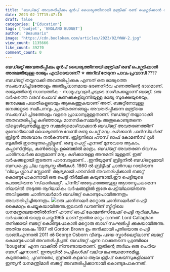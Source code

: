 ```yaml
---
title: "ബഡ്‌ജറ്റ്‌ അവതരിപ്പിക്കും മുൻപ് ധൈര്യത്തിനായി മന്ത്രിക്ക് രണ്ട് പെഗ്ഗടിക്കാൻ അനുമതിയുള്ള രാജ്യം എവിടെയാണ് ?"
date: 2023-02-17T15:47:10
draft: false
categories: ["Education"]
tags: ['budjet', 'ENGLAND BUDGET']
author: "Beaumaris"
image: "https://cdn.boolokam.com/articles/2023/02/WWW-2.jpg"
view_count: 1135666
like_count: 39270
comment_count: 0
---
```


**ബഡ്‌ജറ്റ്‌ അവതരിപ്പിക്കും മുൻപ് ധൈര്യത്തിനായി മന്ത്രിക്ക് രണ്ട് പെഗ്ഗടിക്കാൻ അനുമതിയുള്ള രാജ്യം എവിടെയാണ്? ⭐** **അറിവ് തേടുന്ന പാവം പ്രവാസി** ????ബഡ്‌ജറ്റ്‌ തയ്യറാക്കി അവതരിപ്പിക്കുക എന്നത് ഒരു രാജ്യത്തെ സംബന്ധിച്ചിടത്തോളം അതിപ്രധാനമായ ഭരണനിർവ ഹണത്തിന്റെ ഭാഗമാണ്. രാജ്യത്തിന്റെ സാമ്പത്തിക - സാമൂഹ്യവളർച്ചയുടെ നാഴികക്കല്ലാണ് ബജറ്റ്. ഒരു വർഷത്തെ വരവ് ചെലവ് കണക്കുകളിലൂന്നിയുള്ള രാജ്യ സുരക്ഷയുടെയും, ജനക്ഷേമ പദ്ധതികളുടെയും ആകെത്തുകയാണ് അത്. ബജറ്റിനോടുള്ള ജനങ്ങളുടെ സമീപനവും ,പ്രതികരണങ്ങളും അവതരിപ്പിക്കുന്ന മന്ത്രിയെ സംബന്ധി ച്ചിടത്തോളം വളരെ പ്രാധാന്യമുള്ളതാണ്. ബഡ്‌ജറ്റ്‌ തയ്യാറാക്കി അതവതരിപ്പിച്ചു കഴിഞ്ഞാലും മാനസികസമ്മർദ്ദം അതുകൊണ്ടുതന്നെ വിട്ടൊഴിയുന്നുമില്ല.ഈ സമ്മർദ്ദമൊഴിവാക്കാൻ ബഡ്‌ജറ്റ്‌ അവതരണത്തിന് മുന്നോടിയായി ധൈര്യത്തിനു വേണ്ടി രണ്ടു പെഗ്ഗ് മദ്യം കഴിക്കാൻ ചാൻസിലർക്ക് ബ്രിട്ടൻ അനുവാദം നൽകുന്നുണ്ട്. ബ്രിട്ടനിലെ ഹൗസ് ഓഫ് കോമൺസ് റൂൾ ബുക്കിൽ ഇതെഴുതപ്പെട്ടിട്ടുണ്ട്. രണ്ടു പെഗ്ഗ് എന്നത് മൂന്നുവരെ ആകാം. കപ്പാസിറ്റിയും, കൺട്രോളും ഉണ്ടെങ്കിൽ മാത്രം. ബഡ്‌ജറ്റ്‌ അവതരണ ദിവസം ചാൻസലർക്കു മാത്രമാണ് മദ്യം കഴിക്കാനുള്ള അനുമതി യുള്ളത്. ഇത് വർഷങ്ങളായി തുടരുന്ന പാരമ്പര്യമാണ്.. .ഇനിയുമുണ്ട് ബ്രിട്ടനിൽ ബഡ്‌ജറ്റുമായി ബന്ധപ്പെട്ട ചില വ്യത്യസ്ത രീതികൾ. 1860 ൽ ബ്രിട്ടീഷ് ചാൻസല റായിരുന്ന 'വില്യം ഗ്ലാഡ് സ്റ്റോൺ' ആദ്യമായി ഹൗസിൽ അവതരിപ്പിക്കാൻ ബജറ്റ് കൊണ്ടുപോകാനായി ഒരു പെട്ടി നിർമ്മിക്കു കയുണ്ടായി.ഈ പെട്ടിയുടെ പേരായിരുന്നു 'സ്‌കാർലെറ്റ്'. പിന്നീട് അദ്ദേഹത്തോടുള്ള ആദരസൂചകമെന്ന നിലയിൽ അടുത്ത നൂറിലധികം വർഷങ്ങളിൽ ഇതേ പെട്ടിയിലായിരുന്നു അവിടുത്തെ ചാൻസലർമാർ ബഡ്‌ജറ്റ്‌ കൊണ്ടുപോയിരുന്നതും അവതരിപ്പിച്ചിരുന്നതും. ![](https://cdn.boolokam.com/articles/2023/02/FWFG-1.jpg)ഒരു ചാൻസലർ മറ്റൊരു ചാൻസലർക്ക് പെട്ടി കൈമാറ്റം ചെയ്യുകയായിരുന്നു.ഇലവൻ ഡൗണിങ് സ്ട്രീറ്റിലെ ധനമന്ത്രാലയത്തിൽനിന്ന് ഹൗസ് ഓഫ് കോമൺസിലേക്ക് പെട്ടി നൂറിലധികം വർഷങ്ങൾ യാത്ര ചെയ്തു.1965 ലാണ് ഇതിനു മാറ്റം വന്നത്. Lord Callaghan തനിക്കായി ബജറ്റ് കൊണ്ടുപോകാൻ മറ്റൊരു ബാഗ് സംഘടിപ്പി ക്കുകയായിരുന്നു. അതിനു ശേഷം 1997 ൽ Gordon Brown ഉം തനിക്കായി പുതിയൊരു പെട്ടി വാങ്ങി.എന്നാൽ 2011 ൽ George Osborn വീണ്ടും പഴയ സ്കാർലെറ്റിലാണ് ബജറ്റ് കൊണ്ടുപോയി അവതരിപ്പിച്ചത്. ബഡ്‌ജറ്റ്‌ എന്ന വാക്കുതന്നെ ഫ്രഞ്ചിലെ 'bougette' എന്ന വാക്കിൽ നിന്നുണ്ടായതാണ്. ഇതിന്റെ അർഥം ഒരു ചെറിയ ബാഗ് എന്നാണ്. ഇന്ത്യയിൽ പെട്ടികൾക്ക് വലിയ മഹത്വമൊന്നുമില്ല. കറുത്തതോ, ചുവന്നതോ, ബ്രൗൺ കളറോ ആയ ബ്രീഫ് കെയ്‌സുകളിലാണ് ഇന്ത്യൻ ധനമന്ത്രിമാർ ബജറ്റ് അവതരിപ്പിക്കാനായി കൊണ്ടുപോകുന്നത്.
